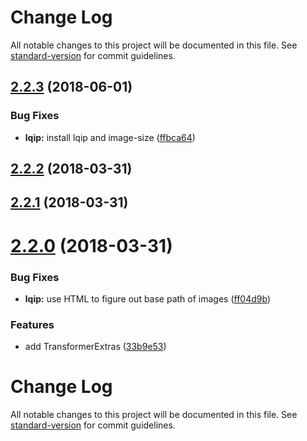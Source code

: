 # Change Log

All notable changes to this project will be documented in this file. See [standard-version](https://github.com/conventional-changelog/standard-version) for commit guidelines.

<a name="2.2.3"></a>
## [2.2.3](https://github.com/maistho/gulp-html-transform/compare/v2.2.2...v2.2.3) (2018-06-01)


### Bug Fixes

* **lqip:** install lqip and image-size ([ffbca64](https://github.com/maistho/gulp-html-transform/commit/ffbca64))



<a name="2.2.2"></a>
## [2.2.2](https://github.com/maistho/gulp-html-transform/compare/v2.2.1...v2.2.2) (2018-03-31)



<a name="2.2.1"></a>
## [2.2.1](https://github.com/maistho/gulp-html-transform/compare/v2.2.0...v2.2.1) (2018-03-31)



<a name="2.2.0"></a>
# [2.2.0](https://github.com/maistho/gulp-html-transform/compare/v2.1.0...v2.2.0) (2018-03-31)


### Bug Fixes

* **lqip:** use HTML to figure out base path of images ([ff04d9b](https://github.com/maistho/gulp-html-transform/commit/ff04d9b))


### Features

* add TransformerExtras ([33b9e53](https://github.com/maistho/gulp-html-transform/commit/33b9e53))



# Change Log

All notable changes to this project will be documented in this file. See [standard-version](https://github.com/conventional-changelog/standard-version) for commit guidelines.

